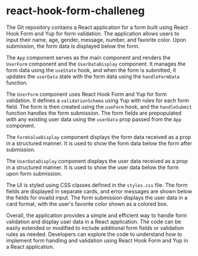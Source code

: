 # react-hook-form-challeneg
The Git repository contains a React application for a form built using React Hook Form and Yup for form validation. The application allows users to input their name, age, gender, message, number, and favorite color. Upon submission, the form data is displayed below the form.

The `App` component serves as the main component and renders the `UserForm` component and the `UserDataDisplay` component. It manages the form data using the `useState` hook, and when the form is submitted, it updates the `userData` state with the form data using the `handleFormData` function.

The `UserForm` component uses React Hook Form and Yup for form validation. It defines a `validationSchema` using Yup with rules for each form field. The form is then created using the `useForm` hook, and the `handleSubmit` function handles the form submission. The form fields are prepopulated with any existing user data using the `userData` prop passed from the `App` component.

The `FormValueDisplay` component displays the form data received as a prop in a structured manner. It is used to show the form data below the form after submission.

The `UserDataDisplay` component displays the user data received as a prop in a structured manner. It is used to show the user data below the form upon form submission.

The UI is styled using CSS classes defined in the `styles.css` file. The form fields are displayed in separate cards, and error messages are shown below the fields for invalid input. The form submission displays the user data in a card format, with the user's favorite color shown as a colored box.

Overall, the application provides a simple and efficient way to handle form validation and display user data in a React application. The code can be easily extended or modified to include additional form fields or validation rules as needed. Developers can explore the code to understand how to implement form handling and validation using React Hook Form and Yup in a React application.
